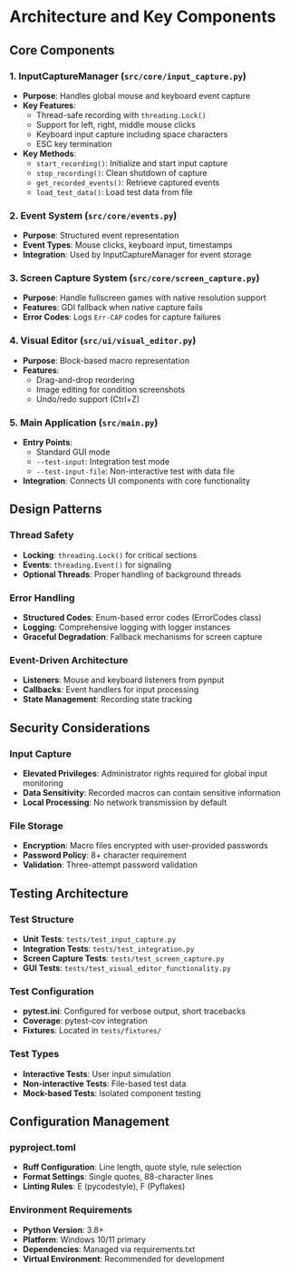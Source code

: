 # Architecture and Key Components

## Core Components

### 1. InputCaptureManager (`src/core/input_capture.py`)
- **Purpose**: Handles global mouse and keyboard event capture
- **Key Features**:
  - Thread-safe recording with `threading.Lock()`
  - Support for left, right, middle mouse clicks
  - Keyboard input capture including space characters
  - ESC key termination
- **Key Methods**:
  - `start_recording()`: Initialize and start input capture
  - `stop_recording()`: Clean shutdown of capture
  - `get_recorded_events()`: Retrieve captured events
  - `load_test_data()`: Load test data from file

### 2. Event System (`src/core/events.py`)
- **Purpose**: Structured event representation
- **Event Types**: Mouse clicks, keyboard input, timestamps
- **Integration**: Used by InputCaptureManager for event storage

### 3. Screen Capture System (`src/core/screen_capture.py`)
- **Purpose**: Handle fullscreen games with native resolution support
- **Features**: GDI fallback when native capture fails
- **Error Codes**: Logs `Err-CAP` codes for capture failures

### 4. Visual Editor (`src/ui/visual_editor.py`)
- **Purpose**: Block-based macro representation
- **Features**:
  - Drag-and-drop reordering
  - Image editing for condition screenshots
  - Undo/redo support (Ctrl+Z)

### 5. Main Application (`src/main.py`)
- **Entry Points**:
  - Standard GUI mode
  - `--test-input`: Integration test mode
  - `--test-input-file`: Non-interactive test with data file
- **Integration**: Connects UI components with core functionality

## Design Patterns

### Thread Safety
- **Locking**: `threading.Lock()` for critical sections
- **Events**: `threading.Event()` for signaling
- **Optional Threads**: Proper handling of background threads

### Error Handling
- **Structured Codes**: Enum-based error codes (ErrorCodes class)
- **Logging**: Comprehensive logging with logger instances
- **Graceful Degradation**: Fallback mechanisms for screen capture

### Event-Driven Architecture
- **Listeners**: Mouse and keyboard listeners from pynput
- **Callbacks**: Event handlers for input processing
- **State Management**: Recording state tracking

## Security Considerations

### Input Capture
- **Elevated Privileges**: Administrator rights required for global input monitoring
- **Data Sensitivity**: Recorded macros can contain sensitive information
- **Local Processing**: No network transmission by default

### File Storage
- **Encryption**: Macro files encrypted with user-provided passwords
- **Password Policy**: 8+ character requirement
- **Validation**: Three-attempt password validation

## Testing Architecture

### Test Structure
- **Unit Tests**: `tests/test_input_capture.py`
- **Integration Tests**: `tests/test_integration.py`
- **Screen Capture Tests**: `tests/test_screen_capture.py`
- **GUI Tests**: `tests/test_visual_editor_functionality.py`

### Test Configuration
- **pytest.ini**: Configured for verbose output, short tracebacks
- **Coverage**: pytest-cov integration
- **Fixtures**: Located in `tests/fixtures/`

### Test Types
- **Interactive Tests**: User input simulation
- **Non-interactive Tests**: File-based test data
- **Mock-based Tests**: Isolated component testing

## Configuration Management

### pyproject.toml
- **Ruff Configuration**: Line length, quote style, rule selection
- **Format Settings**: Single quotes, 88-character lines
- **Linting Rules**: E (pycodestyle), F (Pyflakes)

### Environment Requirements
- **Python Version**: 3.8+
- **Platform**: Windows 10/11 primary
- **Dependencies**: Managed via requirements.txt
- **Virtual Environment**: Recommended for development